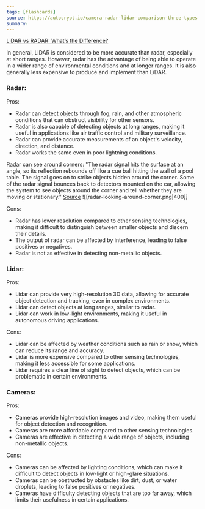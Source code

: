 ```yaml
---
tags: [flashcards]
source: https://autocrypt.io/camera-radar-lidar-comparison-three-types-of-sensors/
summary:
---
```


[LiDAR vs RADAR: What’s the Difference?](https://flyguys.com/lidar-vs-radar/)

In general, LiDAR is considered to be more accurate than radar, especially at short ranges. However, radar has the advantage of being able to operate in a wider range of environmental conditions and at longer ranges. It is also generally less expensive to produce and implement than LiDAR.

### Radar:
Pros:
- Radar can detect objects through fog, rain, and other atmospheric conditions that can obstruct visibility for other sensors. 
- Radar is also capable of detecting objects at long ranges, making it useful in applications like air traffic control and military surveillance.
- Radar can provide accurate measurements of an object's velocity, direction, and distance.
- Radar works the same even in poor lightning conditions.

Radar can see around corners: "The radar signal hits the surface at an angle, so its reflection rebounds off like a cue ball hitting the wall of a pool table. The signal goes on to strike objects hidden around the corner. Some of the radar signal bounces back to detectors mounted on the car, allowing the system to see objects around the corner and tell whether they are moving or stationary." [Source](https://www.techbriefs.com/component/content/article/tb/pub/briefs/imaging/37985)
![[radar-looking-around-corner.png|400]]

Cons:
- Radar has lower resolution compared to other sensing technologies, making it difficult to distinguish between smaller objects and discern their details.
- The output of radar can be affected by interference, leading to false positives or negatives.
- Radar is not as effective in detecting non-metallic objects.

### Lidar:
Pros:
- Lidar can provide very high-resolution 3D data, allowing for accurate object detection and tracking, even in complex environments.
- Lidar can detect objects at long ranges, similar to radar.
- Lidar can work in low-light environments, making it useful in autonomous driving applications.

Cons:
- Lidar can be affected by weather conditions such as rain or snow, which can reduce its range and accuracy.
- Lidar is more expensive compared to other sensing technologies, making it less accessible for some applications.
- Lidar requires a clear line of sight to detect objects, which can be problematic in certain environments.

### Cameras:
Pros:
- Cameras provide high-resolution images and video, making them useful for object detection and recognition.
- Cameras are more affordable compared to other sensing technologies.
- Cameras are effective in detecting a wide range of objects, including non-metallic objects.

Cons:
- Cameras can be affected by lighting conditions, which can make it difficult to detect objects in low-light or high-glare situations.
- Cameras can be obstructed by obstacles like dirt, dust, or water droplets, leading to false positives or negatives.
- Cameras have difficulty detecting objects that are too far away, which limits their usefulness in certain applications.
